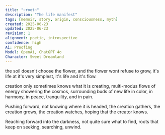 ```yaml
---
title: "~root~"
description: "The life manifest"
tags: [memoir, story, origin, consciousness, myth]
created: 2025-06-23
updated: 2025-06-23
revision: 1
alignment: poetic, introspective
confidence: high
Ai: Proofing
Model: OpenAi, ChatGPT 4o
Character: Sweet Dreamland
---
```

the soil doesn't choose the flower,
and the flower wont refuse to grow,
it's life at it's very simplest,
it's life and it's flow.

creation only sometimes knows what it is creating,
multi-modus flows of energy showering the cosmos,
surrounding buds of new life in color,
in harmony,
in peace,
tranquility,
and in pain.

Pushing forward,
not knowing where it is headed,
the creation gathers,
the creation grows,
the creation watches,
hoping that the creator knows.

Reaching forward into the darkness,
not quite sure what to find,
roots that keep on seeking,
searching,
unwind.
